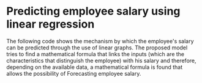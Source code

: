 # Predicting employee salary using linear regression
The following code shows the mechanism by which the employee's salary can be predicted through the use of linear graphs. The proposed model tries to find a mathematical formula that links the inputs (which are the characteristics that distinguish the employee) with his salary and therefore, depending on the available data, a mathematical formula is found that allows the possibility of Forecasting employee salary.
